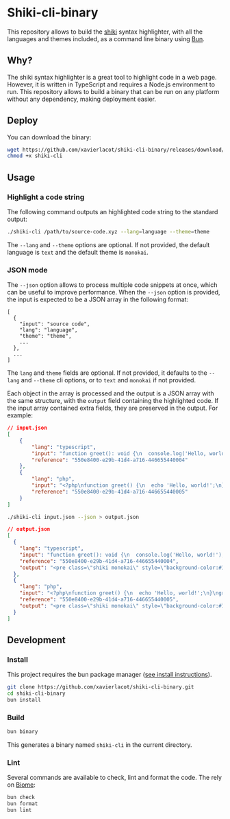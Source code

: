 # Shiki-cli-binary

This repository allows to build the [shiki](https://shiki.style/) syntax highlighter, with all the languages and themes included, as a command line binary using [Bun](https://bun.sh).

## Why?

The shiki syntax highlighter is a great tool to highlight code in a web page. However, it is written in TypeScript and requires a Node.js environment to run. This repository allows to build a binary that can be run on any platform without any dependency, making deployment easier.

## Deploy

You can download the binary:

```bash
wget https://github.com/xavierlacot/shiki-cli-binary/releases/download/v0.0.1/shiki-cli
chmod +x shiki-cli
```

## Usage

### Highlight a code string

The following command outputs an highlighted code string to the standard output:

```bash
./shiki-cli /path/to/source-code.xyz --lang=language --theme=theme
```

The `--lang` and `--theme` options are optional. If not provided, the default language is `text` and the default theme is `monokai`.

### JSON mode

The `--json` option allows to process multiple code snippets at once, which can be useful to improve performance.
When the `--json` option is provided, the input is expected to be a JSON array in the following format:

```
[
  {
    "input": "source code",
    "lang": "language",
    "theme": "theme",
    ...
  },
  ...
]
```

The `lang` and `theme` fields are optional. If not provided, it defaults to the `--lang` and `--theme` cli options, or to `text` and `monokai` if not provided.

Each object in the array is processed and the output is a JSON array with the same structure, with the `output` field containing the highlighted code. If the input array contained extra fields, they are preserved in the output. For example:

```json
// input.json
[
    {
        "lang": "typescript",
        "input": "function greet(): void {\n  console.log('Hello, world!');\n}\ngreet();",
        "reference": "550e8400-e29b-41d4-a716-446655440004"
    },
    {
        "lang": "php",
        "input": "<?php\nfunction greet() {\n  echo 'Hello, world!';\n}\ngreet();\n?>",
        "reference": "550e8400-e29b-41d4-a716-446655440005"
    }
]
```

```bash
./shiki-cli input.json --json > output.json
```

```json
// output.json
[
  {
    "lang": "typescript",
    "input": "function greet(): void {\n  console.log('Hello, world!');\n}\ngreet();",
    "reference": "550e8400-e29b-41d4-a716-446655440004",
    "output": "<pre class=\"shiki monokai\" style=\"background-color:#1f2937;color:#F8F8F2\" tabindex=\"0\"><code><span class=\"line\"><span style=\"color:#66D9EF;font-style:italic\">function</span><span style=\"color:#A6E22E\"> greet</span><span style=\"color:#F8F8F2\">()</span><span style=\"color:#F92672\">:</span><span style=\"color:#66D9EF;font-style:italic\"> void</span><span style=\"color:#F8F8F2\"> {</span></span>\n<span class=\"line\"><span style=\"color:#F8F8F2\">  console.</span><span style=\"color:#A6E22E\">log</span><span style=\"color:#F8F8F2\">(</span><span style=\"color:#E6DB74\">'Hello, world!'</span><span style=\"color:#F8F8F2\">);</span></span>\n<span class=\"line\"><span style=\"color:#F8F8F2\">}</span></span>\n<span class=\"line\"><span style=\"color:#A6E22E\">greet</span><span style=\"color:#F8F8F2\">();</span></span></code></pre>"
  },
  {
    "lang": "php",
    "input": "<?php\nfunction greet() {\n  echo 'Hello, world!';\n}\ngreet();\n?>",
    "reference": "550e8400-e29b-41d4-a716-446655440005",
    "output": "<pre class=\"shiki monokai\" style=\"background-color:#1f2937;color:#F8F8F2\" tabindex=\"0\"><code><span class=\"line\"><span style=\"color:#F92672\">&#x3C;?</span><span style=\"color:#AE81FF\">php</span></span>\n<span class=\"line\"><span style=\"color:#66D9EF;font-style:italic\">function</span><span style=\"color:#A6E22E\"> greet</span><span style=\"color:#F8F8F2\">() {</span></span>\n<span class=\"line\"><span style=\"color:#66D9EF\">  echo</span><span style=\"color:#E6DB74\"> 'Hello, world!'</span><span style=\"color:#F8F8F2\">;</span></span>\n<span class=\"line\"><span style=\"color:#F8F8F2\">}</span></span>\n<span class=\"line\"><span style=\"color:#A6E22E\">greet</span><span style=\"color:#F8F8F2\">();</span></span>\n<span class=\"line\"><span style=\"color:#F92672\">?></span></span></code></pre>"
  }
]
```

## Development

### Install

This project requires the bun package manager ([see install instructions](https://bun.sh/docs/installation)).

```bash
git clone https://github.com/xavierlacot/shiki-cli-binary.git
cd shiki-cli-binary
bun install
```

### Build

```bash
bun binary
```

This generates a binary named `shiki-cli` in the current directory.

### Lint

Several commands are available to check, lint and format the code. The rely on [Biome](https://biomejs.dev/):

```bash
bun check
bun format
bun lint
```
